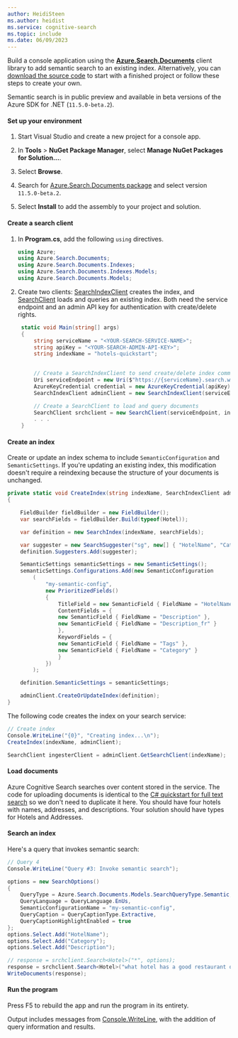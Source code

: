 ```yaml
---
author: HeidiSteen
ms.author: heidist
ms.service: cognitive-search
ms.topic: include
ms.date: 06/09/2023
---
```


Build a console application using the [**Azure.Search.Documents**](/dotnet/api/overview/azure/search.documents-readme) client library to add semantic search to an existing index. Alternatively, you can [download the source code](https://github.com/Azure-Samples/azure-search-dotnet-samples/tree/main/quickstart-semantic-search/SemanticSearchQuickstart) to start with a finished project or follow these steps to create your own.

Semantic search is in public preview and available in beta versions of the Azure SDK for .NET (`11.5.0-beta.2`).

#### Set up your environment

1. Start Visual Studio and create a new project for a console app.

1. In **Tools** > **NuGet Package Manager**, select **Manage NuGet Packages for Solution...**.

1. Select **Browse**.

1. Search for [Azure.Search.Documents package](https://www.nuget.org/packages/Azure.Search.Documents/) and select version `11.5.0-beta.2`.

1. Select **Install** to add the assembly to your project and solution.

#### Create a search client

1. In **Program.cs**, add the following `using` directives.

   ```csharp
   using Azure;
   using Azure.Search.Documents;
   using Azure.Search.Documents.Indexes;
   using Azure.Search.Documents.Indexes.Models;
   using Azure.Search.Documents.Models;
   ```

1. Create two clients: [SearchIndexClient](/dotnet/api/azure.search.documents.indexes.searchindexclient) creates the index, and [SearchClient](/dotnet/api/azure.search.documents.searchclient) loads and queries an existing index. Both need the service endpoint and an admin API key for authentication with create/delete rights.

   ```csharp
    static void Main(string[] args)
    {
        string serviceName = "<YOUR-SEARCH-SERVICE-NAME>";
        string apiKey = "<YOUR-SEARCH-ADMIN-API-KEY>";
        string indexName = "hotels-quickstart";
        

        // Create a SearchIndexClient to send create/delete index commands
        Uri serviceEndpoint = new Uri($"https://{serviceName}.search.windows.net/");
        AzureKeyCredential credential = new AzureKeyCredential(apiKey);
        SearchIndexClient adminClient = new SearchIndexClient(serviceEndpoint, credential);

        // Create a SearchClient to load and query documents
        SearchClient srchclient = new SearchClient(serviceEndpoint, indexName, credential);
        . . . 
    }
    ```

#### Create an index

Create or update an index schema to include `SemanticConfiguration` and `SemanticSettings`. If you're updating an existing index, this modification doesn't require a reindexing because the structure of your documents is unchanged.

```csharp
private static void CreateIndex(string indexName, SearchIndexClient adminClient)
{

    FieldBuilder fieldBuilder = new FieldBuilder();
    var searchFields = fieldBuilder.Build(typeof(Hotel));

    var definition = new SearchIndex(indexName, searchFields);

    var suggester = new SearchSuggester("sg", new[] { "HotelName", "Category", "Address/City", "Address/StateProvince" });
    definition.Suggesters.Add(suggester);

    SemanticSettings semanticSettings = new SemanticSettings();
    semanticSettings.Configurations.Add(new SemanticConfiguration
        (
            "my-semantic-config",
            new PrioritizedFields()
            {
                TitleField = new SemanticField { FieldName = "HotelName" },
                ContentFields = {
                new SemanticField { FieldName = "Description" },
                new SemanticField { FieldName = "Description_fr" }
                },
                KeywordFields = {
                new SemanticField { FieldName = "Tags" },
                new SemanticField { FieldName = "Category" }
                }
            })
        );

    definition.SemanticSettings = semanticSettings;

    adminClient.CreateOrUpdateIndex(definition);
}
```

The following code creates the index on your search service:

```csharp
// Create index
Console.WriteLine("{0}", "Creating index...\n");
CreateIndex(indexName, adminClient);

SearchClient ingesterClient = adminClient.GetSearchClient(indexName);
```

#### Load documents

Azure Cognitive Search searches over content stored in the service. The code for uploading documents is identical to the [C# quickstart for full text search](search-get-started-text.md) so we don't need to duplicate it here. You should have four hotels with names, addresses, and descriptions. Your solution should have types for Hotels and Addresses.

#### Search an index

Here's a query that invokes semantic search:

```csharp
// Query 4
Console.WriteLine("Query #3: Invoke semantic search");

options = new SearchOptions()
{
    QueryType = Azure.Search.Documents.Models.SearchQueryType.Semantic,
    QueryLanguage = QueryLanguage.EnUs,
    SemanticConfigurationName = "my-semantic-config",
    QueryCaption = QueryCaptionType.Extractive,
    QueryCaptionHighlightEnabled = true
};
options.Select.Add("HotelName");
options.Select.Add("Category");
options.Select.Add("Description");

// response = srchclient.Search<Hotel>("*", options);
response = srchclient.Search<Hotel>("what hotel has a good restaurant on site", options);
WriteDocuments(response);
```

#### Run the program

Press F5 to rebuild the app and run the program in its entirety.

Output includes messages from [Console.WriteLine](/dotnet/api/system.console.writeline), with the addition of query information and results.